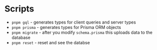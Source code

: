 # Scripts

- `pnpm gql` - generates types for client queries and server types
- `pnpm prisma` - generates types for Prisma ORM objects
- `pnpm migrate` - after you modify `schema.prisma` this uploads data to the database
- `pnpm reset` - reset and see the databse
